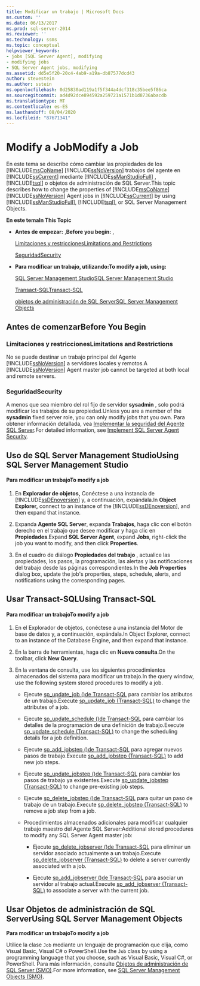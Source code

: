 ```yaml
---
title: Modificar un trabajo | Microsoft Docs
ms.custom: ''
ms.date: 06/13/2017
ms.prod: sql-server-2014
ms.reviewer: ''
ms.technology: ssms
ms.topic: conceptual
helpviewer_keywords:
- jobs [SQL Server Agent], modifying
- modifying jobs
- SQL Server Agent jobs, modifying
ms.assetid: dd5e5f20-20c4-4ab9-a19a-db87577dcd43
author: stevestein
ms.author: sstein
ms.openlocfilehash: 0d25830ad119a1f5f344a4dcf318c35bee5f86ca
ms.sourcegitcommit: ad4d92dce894592a259721a1571b1d8736abacdb
ms.translationtype: MT
ms.contentlocale: es-ES
ms.lasthandoff: 08/04/2020
ms.locfileid: "87671341"
---
```

# <a name="modify-a-job"></a><span data-ttu-id="ef24b-102">Modify a Job</span><span class="sxs-lookup"><span data-stu-id="ef24b-102">Modify a Job</span></span>
  <span data-ttu-id="ef24b-103">En este tema se describe cómo cambiar las propiedades de los [!INCLUDE[msCoName](../../includes/msconame-md.md)] [!INCLUDE[ssNoVersion](../../includes/ssnoversion-md.md)] trabajos del agente en [!INCLUDE[ssCurrent](../../includes/sscurrent-md.md)] mediante [!INCLUDE[ssManStudioFull](../../includes/ssmanstudiofull-md.md)] , [!INCLUDE[tsql](../../includes/tsql-md.md)] o objetos de administración de SQL Server.</span><span class="sxs-lookup"><span data-stu-id="ef24b-103">This topic describes how to change the properties of [!INCLUDE[msCoName](../../includes/msconame-md.md)] [!INCLUDE[ssNoVersion](../../includes/ssnoversion-md.md)] Agent jobs in [!INCLUDE[ssCurrent](../../includes/sscurrent-md.md)] by using [!INCLUDE[ssManStudioFull](../../includes/ssmanstudiofull-md.md)], [!INCLUDE[tsql](../../includes/tsql-md.md)], or SQL Server Management Objects.</span></span>  
  
 <span data-ttu-id="ef24b-104">**En este tema**</span><span class="sxs-lookup"><span data-stu-id="ef24b-104">**In This Topic**</span></span>  
  
-   <span data-ttu-id="ef24b-105">**Antes de empezar:** ,</span><span class="sxs-lookup"><span data-stu-id="ef24b-105">**Before you begin:** ,</span></span>  
  
     [<span data-ttu-id="ef24b-106">Limitaciones y restricciones</span><span class="sxs-lookup"><span data-stu-id="ef24b-106">Limitations and Restrictions</span></span>](#Restrictions)  
  
     [<span data-ttu-id="ef24b-107">Seguridad</span><span class="sxs-lookup"><span data-stu-id="ef24b-107">Security</span></span>](#Security)  
  
-   <span data-ttu-id="ef24b-108">**Para modificar un trabajo, utilizando:**</span><span class="sxs-lookup"><span data-stu-id="ef24b-108">**To modify a job, using:**</span></span>  
  
     [<span data-ttu-id="ef24b-109">SQL Server Management Studio</span><span class="sxs-lookup"><span data-stu-id="ef24b-109">SQL Server Management Studio</span></span>](#SSMS)  
  
     [<span data-ttu-id="ef24b-110">Transact-SQL</span><span class="sxs-lookup"><span data-stu-id="ef24b-110">Transact-SQL</span></span>](#TSQL)  
  
     [<span data-ttu-id="ef24b-111">objetos de administración de SQL Server</span><span class="sxs-lookup"><span data-stu-id="ef24b-111">SQL Server Management Objects</span></span>](#SMO)  
  
##  <a name="before-you-begin"></a><a name="BeforeYouBegin"></a> <span data-ttu-id="ef24b-112">Antes de comenzar</span><span class="sxs-lookup"><span data-stu-id="ef24b-112">Before You Begin</span></span>  
  
###  <a name="limitations-and-restrictions"></a><a name="Restrictions"></a> <span data-ttu-id="ef24b-113">Limitaciones y restricciones</span><span class="sxs-lookup"><span data-stu-id="ef24b-113">Limitations and Restrictions</span></span>  
 <span data-ttu-id="ef24b-114">No se puede destinar un trabajo principal del Agente [!INCLUDE[ssNoVersion](../../includes/ssnoversion-md.md)] a servidores locales y remotos.</span><span class="sxs-lookup"><span data-stu-id="ef24b-114">A [!INCLUDE[ssNoVersion](../../includes/ssnoversion-md.md)] Agent master job cannot be targeted at both local and remote servers.</span></span>  
  
###  <a name="security"></a><a name="Security"></a> <span data-ttu-id="ef24b-115">Seguridad</span><span class="sxs-lookup"><span data-stu-id="ef24b-115">Security</span></span>  
 <span data-ttu-id="ef24b-116">A menos que sea miembro del rol fijo de servidor **sysadmin** , solo podrá modificar los trabajos de su propiedad.</span><span class="sxs-lookup"><span data-stu-id="ef24b-116">Unless you are a member of the **sysadmin** fixed server role, you can only modify jobs that you own.</span></span> <span data-ttu-id="ef24b-117">Para obtener información detallada, vea [Implementar la seguridad del Agente SQL Server](implement-sql-server-agent-security.md).</span><span class="sxs-lookup"><span data-stu-id="ef24b-117">For detailed information, see [Implement SQL Server Agent Security](implement-sql-server-agent-security.md).</span></span>  
  
##  <a name="using-sql-server-management-studio"></a><a name="SSMS"></a> <span data-ttu-id="ef24b-118">Uso de SQL Server Management Studio</span><span class="sxs-lookup"><span data-stu-id="ef24b-118">Using SQL Server Management Studio</span></span>  
  
#### <a name="to-modify-a-job"></a><span data-ttu-id="ef24b-119">Para modificar un trabajo</span><span class="sxs-lookup"><span data-stu-id="ef24b-119">To modify a job</span></span>  
  
1.  <span data-ttu-id="ef24b-120">En **Explorador de objetos,** Conéctese a una instancia de [!INCLUDE[ssDEnoversion](../../includes/ssdenoversion-md.md)] y, a continuación, expándala.</span><span class="sxs-lookup"><span data-stu-id="ef24b-120">In **Object Explorer,** connect to an instance of the [!INCLUDE[ssDEnoversion](../../includes/ssdenoversion-md.md)], and then expand that instance.</span></span>  
  
2.  <span data-ttu-id="ef24b-121">Expanda **Agente SQL Server**, expanda **Trabajos**, haga clic con el botón derecho en el trabajo que desee modificar y haga clic en **Propiedades**.</span><span class="sxs-lookup"><span data-stu-id="ef24b-121">Expand **SQL Server Agent**, expand **Jobs**, right-click the job you want to modify, and then click **Properties**.</span></span>  
  
3.  <span data-ttu-id="ef24b-122">En el cuadro de diálogo **Propiedades del trabajo** , actualice las propiedades, los pasos, la programación, las alertas y las notificaciones del trabajo desde las páginas correspondientes.</span><span class="sxs-lookup"><span data-stu-id="ef24b-122">In the **Job Properties** dialog box, update the job's properties, steps, schedule, alerts, and notifications using the corresponding pages.</span></span>  
  
##  <a name="using-transact-sql"></a><a name="TSQL"></a> <span data-ttu-id="ef24b-123">Usar Transact-SQL</span><span class="sxs-lookup"><span data-stu-id="ef24b-123">Using Transact-SQL</span></span>  
  
#### <a name="to-modify-a-job"></a><span data-ttu-id="ef24b-124">Para modificar un trabajo</span><span class="sxs-lookup"><span data-stu-id="ef24b-124">To modify a job</span></span>  
  
1.  <span data-ttu-id="ef24b-125">En el Explorador de objetos, conéctese a una instancia del Motor de base de datos y, a continuación, expándala.</span><span class="sxs-lookup"><span data-stu-id="ef24b-125">In Object Explorer, connect to an instance of the Database Engine, and then expand that instance.</span></span>  
  
2.  <span data-ttu-id="ef24b-126">En la barra de herramientas, haga clic en **Nueva consulta**.</span><span class="sxs-lookup"><span data-stu-id="ef24b-126">On the toolbar, click **New Query**.</span></span>  
  
3.  <span data-ttu-id="ef24b-127">En la ventana de consulta, use los siguientes procedimientos almacenados del sistema para modificar un trabajo.</span><span class="sxs-lookup"><span data-stu-id="ef24b-127">In the query window, use the following system stored procedures to modify a job.</span></span>  
  
    -   <span data-ttu-id="ef24b-128">Ejecute [sp_update_job &#40;&#41;de Transact-SQL](/sql/relational-databases/system-stored-procedures/sp-update-job-transact-sql) para cambiar los atributos de un trabajo.</span><span class="sxs-lookup"><span data-stu-id="ef24b-128">Execute [sp_update_job &#40;Transact-SQL&#41;](/sql/relational-databases/system-stored-procedures/sp-update-job-transact-sql) to change the attributes of a job.</span></span>  
  
    -   <span data-ttu-id="ef24b-129">Ejecute [sp_update_schedule &#40;&#41;de Transact-SQL](/sql/relational-databases/system-stored-procedures/sp-update-schedule-transact-sql) para cambiar los detalles de la programación de una definición de trabajo.</span><span class="sxs-lookup"><span data-stu-id="ef24b-129">Execute [sp_update_schedule &#40;Transact-SQL&#41;](/sql/relational-databases/system-stored-procedures/sp-update-schedule-transact-sql) to change the scheduling details for a job definition.</span></span>  
  
    -   <span data-ttu-id="ef24b-130">Ejecute [sp_add_jobstep &#40;&#41;de Transact-SQL](/sql/relational-databases/system-stored-procedures/sp-add-jobstep-transact-sql) para agregar nuevos pasos de trabajo.</span><span class="sxs-lookup"><span data-stu-id="ef24b-130">Execute [sp_add_jobstep &#40;Transact-SQL&#41;](/sql/relational-databases/system-stored-procedures/sp-add-jobstep-transact-sql) to add new job steps.</span></span>  
  
    -   <span data-ttu-id="ef24b-131">Ejecute [sp_update_jobstep &#40;&#41;de Transact-SQL](/sql/relational-databases/system-stored-procedures/sp-update-jobstep-transact-sql) para cambiar los pasos de trabajo ya existentes.</span><span class="sxs-lookup"><span data-stu-id="ef24b-131">Execute [sp_update_jobstep &#40;Transact-SQL&#41;](/sql/relational-databases/system-stored-procedures/sp-update-jobstep-transact-sql) to change pre-existing job steps.</span></span>  
  
    -   <span data-ttu-id="ef24b-132">Ejecute [sp_delete_jobstep &#40;&#41;de Transact-SQL](/sql/relational-databases/system-stored-procedures/sp-delete-jobstep-transact-sql) para quitar un paso de trabajo de un trabajo.</span><span class="sxs-lookup"><span data-stu-id="ef24b-132">Execute [sp_delete_jobstep &#40;Transact-SQL&#41;](/sql/relational-databases/system-stored-procedures/sp-delete-jobstep-transact-sql) to remove a job step from a job.</span></span>  
  
    -   <span data-ttu-id="ef24b-133">Procedimientos almacenados adicionales para modificar cualquier trabajo maestro del Agente SQL Server:</span><span class="sxs-lookup"><span data-stu-id="ef24b-133">Additional stored procedures to modify any SQL Server Agent master job:</span></span>  
  
        -   <span data-ttu-id="ef24b-134">Ejecute [sp_delete_jobserver &#40;&#41;de Transact-SQL](/sql/relational-databases/system-stored-procedures/sp-delete-jobserver-transact-sql) para eliminar un servidor asociado actualmente a un trabajo.</span><span class="sxs-lookup"><span data-stu-id="ef24b-134">Execute [sp_delete_jobserver &#40;Transact-SQL&#41;](/sql/relational-databases/system-stored-procedures/sp-delete-jobserver-transact-sql) to delete a server currently associated with a job.</span></span>  
  
        -   <span data-ttu-id="ef24b-135">Ejecute [sp_add_jobserver &#40;&#41;de Transact-SQL](/sql/relational-databases/system-stored-procedures/sp-add-jobserver-transact-sql) para asociar un servidor al trabajo actual.</span><span class="sxs-lookup"><span data-stu-id="ef24b-135">Execute [sp_add_jobserver &#40;Transact-SQL&#41;](/sql/relational-databases/system-stored-procedures/sp-add-jobserver-transact-sql) to associate a server with the current job.</span></span>  
  
##  <a name="using-sql-server-management-objects"></a><a name="SMO"></a><span data-ttu-id="ef24b-136">Usar Objetos de administración de SQL Server</span><span class="sxs-lookup"><span data-stu-id="ef24b-136">Using SQL Server Management Objects</span></span>  
 <span data-ttu-id="ef24b-137">**Para modificar un trabajo**</span><span class="sxs-lookup"><span data-stu-id="ef24b-137">**To modify a job**</span></span>  
  
 <span data-ttu-id="ef24b-138">Utilice la clase `Job` mediante un lenguaje de programación que elija, como Visual Basic, Visual C# o PowerShell.</span><span class="sxs-lookup"><span data-stu-id="ef24b-138">Use the `Job` class by using a programming language that you choose, such as Visual Basic, Visual C#, or PowerShell.</span></span> <span data-ttu-id="ef24b-139">Para más información, consulte [Objetos de administración de SQL Server (SMO)](https://msdn.microsoft.com/library/ms162169.aspx).</span><span class="sxs-lookup"><span data-stu-id="ef24b-139">For more information, see [SQL Server Management Objects (SMO)](https://msdn.microsoft.com/library/ms162169.aspx).</span></span>  
  
  
